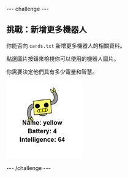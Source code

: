 --- challenge ---
## 挑戰：新增更多機器人

你能否向 `cards.txt` 新增更多機器人的相關資料。 

點選圖片按鈕來檢視你可以使用的機器人圖片。 

你需要決定他們具有多少電量和智慧。

![screenshot](images/robotrumps-yellow.png)





--- /challenge ---